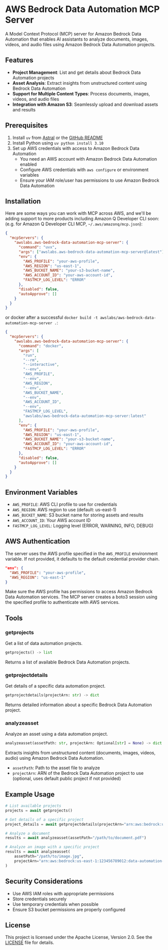 # AWS Bedrock Data Automation MCP Server

A Model Context Protocol (MCP) server for Amazon Bedrock Data Automation that enables AI assistants to analyze documents, images, videos, and audio files using Amazon Bedrock Data Automation projects.

## Features

- **Project Management**: List and get details about Bedrock Data Automation projects
- **Asset Analysis**: Extract insights from unstructured content using Bedrock Data Automation
- **Support for Multiple Content Types**: Process documents, images, videos, and audio files
- **Integration with Amazon S3**: Seamlessly upload and download assets and results

## Prerequisites

1. Install `uv` from [Astral](https://docs.astral.sh/uv/getting-started/installation/) or the [GitHub README](https://github.com/astral-sh/uv#installation)
2. Install Python using `uv python install 3.10`
3. Set up AWS credentials with access to Amazon Bedrock Data Automation
   - You need an AWS account with Amazon Bedrock Data Automation enabled
   - Configure AWS credentials with `aws configure` or environment variables
   - Ensure your IAM role/user has permissions to use Amazon Bedrock Data Automation

## Installation

Here are some ways you can work with MCP across AWS, and we'll be adding support to more products including Amazon Q Developer CLI soon: (e.g. for Amazon Q Developer CLI MCP, `~/.aws/amazonq/mcp.json`):

```json
{
  "mcpServers": {
    "awslabs.aws-bedrock-data-automation-mcp-server": {
      "command": "uvx",
      "args": ["awslabs.aws-bedrock-data-automation-mcp-server@latest"],
      "env": {
        "AWS_PROFILE": "your-aws-profile",
        "AWS_REGION": "us-east-1",
        "AWS_BUCKET_NAME": "your-s3-bucket-name",
        "AWS_ACCOUNT_ID": "your-aws-account-id",
        "FASTMCP_LOG_LEVEL": "ERROR"
      },
      "disabled": false,
      "autoApprove": []
    }
  }
}
```

or docker after a successful `docker build -t awslabs/aws-bedrock-data-automation-mcp-server .`:

```json
{
  "mcpServers": {
    "awslabs.aws-bedrock-data-automation-mcp-server": {
      "command": "docker",
      "args": [
        "run",
        "--rm",
        "--interactive",
        "--env",
        "AWS_PROFILE",
        "--env",
        "AWS_REGION",
        "--env",
        "AWS_BUCKET_NAME",
        "--env",
        "AWS_ACCOUNT_ID",
        "--env",
        "FASTMCP_LOG_LEVEL",
        "awslabs/aws-bedrock-data-automation-mcp-server:latest"
      ],
      "env": {
        "AWS_PROFILE": "your-aws-profile",
        "AWS_REGION": "us-east-1",
        "AWS_BUCKET_NAME": "your-s3-bucket-name",
        "AWS_ACCOUNT_ID": "your-aws-account-id",
        "FASTMCP_LOG_LEVEL": "ERROR"
      },
      "disabled": false,
      "autoApprove": []
    }
  }
}
```

## Environment Variables

- `AWS_PROFILE`: AWS CLI profile to use for credentials
- `AWS_REGION`: AWS region to use (default: us-east-1)
- `AWS_BUCKET_NAME`: S3 bucket name for storing assets and results
- `AWS_ACCOUNT_ID`: Your AWS account ID
- `FASTMCP_LOG_LEVEL`: Logging level (ERROR, WARNING, INFO, DEBUG)

## AWS Authentication

The server uses the AWS profile specified in the `AWS_PROFILE` environment variable. If not provided, it defaults to the default credential provider chain.

```json
"env": {
  "AWS_PROFILE": "your-aws-profile",
  "AWS_REGION": "us-east-1"
}
```

Make sure the AWS profile has permissions to access Amazon Bedrock Data Automation services. The MCP server creates a boto3 session using the specified profile to authenticate with AWS services.

## Tools

### getprojects

Get a list of data automation projects.

```python
getprojects() -> list
```

Returns a list of available Bedrock Data Automation projects.

### getprojectdetails

Get details of a specific data automation project.

```python
getprojectdetails(projectArn: str) -> dict
```

Returns detailed information about a specific Bedrock Data Automation project.

### analyzeasset

Analyze an asset using a data automation project.

```python
analyzeasset(assetPath: str, projectArn: Optional[str] = None) -> dict
```

Extracts insights from unstructured content (documents, images, videos, audio) using Amazon Bedrock Data Automation.

- `assetPath`: Path to the asset file to analyze
- `projectArn`: ARN of the Bedrock Data Automation project to use (optional, uses default public project if not provided)

## Example Usage

```python
# List available projects
projects = await getprojects()

# Get details of a specific project
project_details = await getprojectdetails(projectArn="arn:aws:bedrock:us-east-1:123456789012:data-automation-project/my-project")

# Analyze a document
results = await analyzeasset(assetPath="/path/to/document.pdf")

# Analyze an image with a specific project
results = await analyzeasset(
    assetPath="/path/to/image.jpg",
    projectArn="arn:aws:bedrock:us-east-1:123456789012:data-automation-project/my-project"
)
```

## Security Considerations

- Use AWS IAM roles with appropriate permissions
- Store credentials securely
- Use temporary credentials when possible
- Ensure S3 bucket permissions are properly configured

## License

This project is licensed under the Apache License, Version 2.0. See the [LICENSE](LICENSE) file for details.

